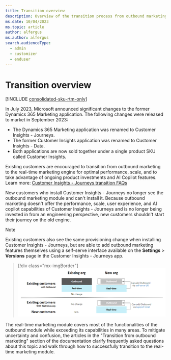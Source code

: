 ```yaml
---
title: Transition overview
description: Overview of the transition process from outbound marketing to real-time marketing in Dynamics 365 Customer Insights - Journeys.
ms.date: 10/04/2023
ms.topic: article
author: alfergus
ms.author: alfergus
search.audienceType: 
  - admin
  - customizer
  - enduser
---
```


# Transition overview

[!INCLUDE [consolidated-sku-rtm-only](./includes/consolidated-sku-rtm-only.md)]

In July 2023, Microsoft announced significant changes to the former Dynamics 365 Marketing application. The following changes were released to market in September 2023: 
-	The Dynamics 365 Marketing application was renamed to Customer Insights - Journeys.
-	The former Customer Insights application was renamed to Customer Insights - Data.
-	Both applications are now sold together under a single product SKU called Customer Insights.

Existing customers are encouraged to transition from outbound marketing to the real-time marketing engine for optimal performance, scale, and to take advantage of ongoing product investments and AI Copilot features. Learn more: [Customer Insights - Journeys transition FAQs](real-time-marketing-transition.md)

New customers who install Customer Insights - Journeys no longer see the outbound marketing module and can't install it. Because outbound marketing doesn't offer the performance, scale, user experience, and AI copilot capabilities of Customer Insights - Journeys and is no longer being invested in from an engineering perspective, new customers shouldn't start their journey on the old engine.

> [!NOTE]
> Existing customers also see the same provisioning change when installing Customer Insights - Journeys, but are able to add outbound marketing features themselves using a self-serve interface available on the **Settings** > **Versions** page in the Customer Insights - Journeys app.

> [!div class="mx-imgBorder"]
> ![Customer Insights - Journeys transition comparison.](media/real-time-marketing-transition-graphic.png "Customer Insights - Journeys transition comparison")

The real-time marketing module covers most of the functionalities of the outbound module while exceeding its capabilities in many areas. To mitigate uncertainty and confusion, the articles in the "Transition from outbound marketing" section of the documentation clarify frequently asked questions about this topic and walk through how to successfully transition to the real-time marketing module.
